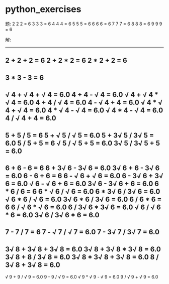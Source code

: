 # python_exercises

题:
2   2   2 = 6
3   3   3 = 6
4   4   4 = 6
5   5   5 = 6
6   6   6 = 6
7   7   7 = 6
8   8   8 = 6
9   9   9 = 6

解:

------
2 +  2 +  2 = 6
2 +  2 *  2 = 6
2 *  2 +  2 = 6
------
3 *  3 -  3 = 6
------
√ 4 + √ 4 + √ 4 = 6.0
4 +  4 - √ 4 = 6.0
√ 4 + √ 4 * √ 4 = 6.0
4 +  4 / √ 4 = 6.0
4 - √ 4 +  4 = 6.0
√ 4 * √ 4 + √ 4 = 6.0
4 * √ 4 - √ 4 = 6.0
√ 4 *  4 - √ 4 = 6.0
4 / √ 4 +  4 = 6.0
------
5 +  5 /  5 = 6
5 + √ 5 / √ 5 = 6.0
5 + 3√ 5 / 3√ 5 = 6.0
5 /  5 +  5 = 6
√ 5 / √ 5 +  5 = 6.0
3√ 5 / 3√ 5 +  5 = 6.0
------
6 +  6 -  6 = 6
6 + 3√ 6 - 3√ 6 = 6.0
3√ 6 +  6 - 3√ 6 = 6.0
6 -  6 +  6 = 6
6 - √ 6 + √ 6 = 6.0
6 - 3√ 6 + 3√ 6 = 6.0
√ 6 - √ 6 +  6 = 6.0
3√ 6 - 3√ 6 +  6 = 6.0
6 *  6 /  6 = 6
6 * √ 6 / √ 6 = 6.0
6 * 3√ 6 / 3√ 6 = 6.0
√ 6 *  6 / √ 6 = 6.0
3√ 6 *  6 / 3√ 6 = 6.0
6 /  6 *  6 = 6
6 / √ 6 * √ 6 = 6.0
6 / 3√ 6 * 3√ 6 = 6.0
√ 6 / √ 6 *  6 = 6.0
3√ 6 / 3√ 6 *  6 = 6.0
------
7 -  7 /  7 = 6
7 - √ 7 / √ 7 = 6.0
7 - 3√ 7 / 3√ 7 = 6.0
------
3√ 8 + 3√ 8 + 3√ 8 = 6.0
3√ 8 + 3√ 8 * 3√ 8 = 6.0
3√ 8 +  8 / 3√ 8 = 6.0
3√ 8 * 3√ 8 + 3√ 8 = 6.0
8 / 3√ 8 + 3√ 8 = 6.0
------
√ 9 +  9 / √ 9 = 6.0
9 -  9 / √ 9 = 6.0
√ 9 * √ 9 - √ 9 = 6.0
9 / √ 9 + √ 9 = 6.0
